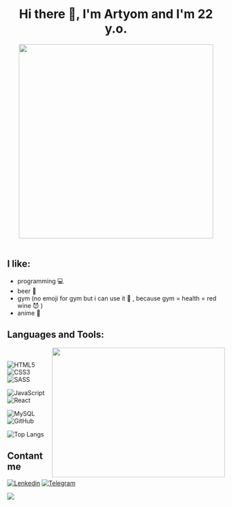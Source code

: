 <body>
<div align="center">
<h1> Hi there 👋, I'm Artyom and I'm 22 y.o. </h1>
</div>
<div align="center">
    <img src="https://c.tenor.com/hV0EnH8wdFEAAAAd/reigen-dab.gif" align="center" width="450">
</div>

<br>

## I like:
- programming 💻
- beer 🍺 
- gym (no emoji for gym but i can use it 🍷 , because gym = health = red wine 😈 )
- anime 👺


<h2 aling="left">Languages and Tools:</h2>

<img src="https://c.tenor.com/XGpqtoboIiUAAAAC/the-rock-dwayne-johnson.gif" align="right" height="300"  width="400">
 <br>

![HTML5](https://img.shields.io/badge/-HTML5-black??style=for-the-badge&logo=HTML5&logoColor=white&)
![CSS3](https://img.shields.io/badge/-CSS3-black??style=for-the-badge&logo=CSS3)
![SASS](https://img.shields.io/badge/-SASS-black??style=for-the-badge&logo=SASS&logoColor=white)

![JavaScript](https://img.shields.io/badge/-JavaScript-black??style=for-the-badge&logo=JavaScript)
![React](https://img.shields.io/badge/-React-black??style=for-the-badge&logo=React)

![MySQL](https://img.shields.io/badge/-SQL-black??style=for-the-badge&logo=MySQL&logoColor=white)
![GitHub](https://img.shields.io/badge/-GitHub-black??style=for-the-badge&logo=GitHub&logoColor=white)

![Top Langs](https://github-readme-stats.vercel.app/api/top-langs/?username=Samotaa&layout=compact&hide=C#)
    
## Contant me
[![Lenkedin](https://img.shields.io/badge/-Linkedin-black??style=for-the-badge&logo=Linkedin&)](https://www.linkedin.com/in/artyom-novikevich-a0b249205/)
[![Telegram](https://img.shields.io/badge/-Telegram-black??style=for-the-badge&logo=Telegram&)](https://t.me/anjesus)


<p>
<img src="https://i.pinimg.com/originals/4b/65/40/4b65409882f61888f91b9aa8e39391b7.gif" align="center">
</p>

</body>
